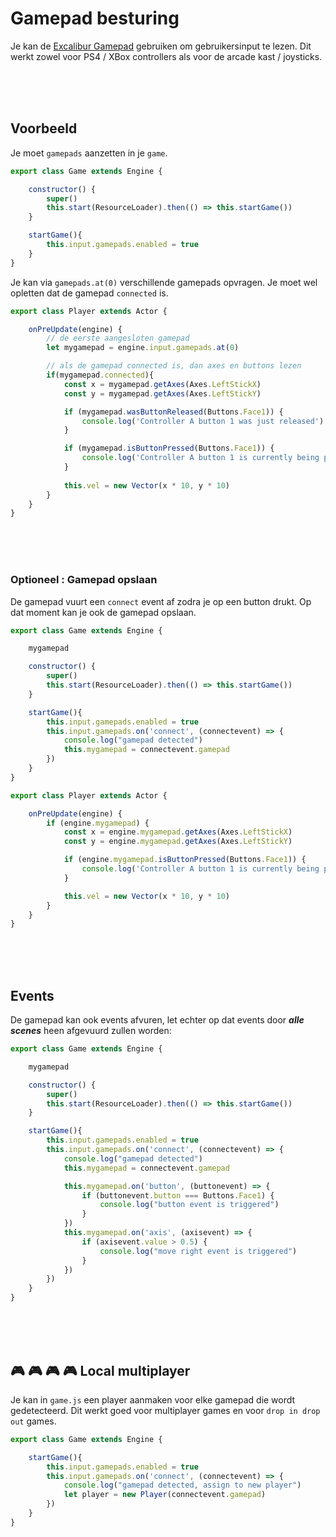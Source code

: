 # Gamepad besturing

Je kan de [Excalibur Gamepad](https://excaliburjs.com/docs/gamepad) gebruiken om gebruikersinput te lezen. Dit werkt zowel voor PS4 / XBox controllers als voor de arcade kast / joysticks.

<br><br><br>

## Voorbeeld

Je moet `gamepads` aanzetten in je `game`.

```javascript
export class Game extends Engine {

    constructor() {
        super()
        this.start(ResourceLoader).then(() => this.startGame())
    }

    startGame(){
        this.input.gamepads.enabled = true
    }
}
```
Je kan via `gamepads.at(0)` verschillende gamepads opvragen. Je moet wel opletten dat de gamepad `connected` is.

```javascript
export class Player extends Actor {

    onPreUpdate(engine) {
        // de eerste aangesloten gamepad
        let mygamepad = engine.input.gamepads.at(0) 

        // als de gamepad connected is, dan axes en buttons lezen
        if(mygamepad.connected){
            const x = mygamepad.getAxes(Axes.LeftStickX)
            const y = mygamepad.getAxes(Axes.LeftStickY)

            if (mygamepad.wasButtonReleased(Buttons.Face1)) {
                console.log('Controller A button 1 was just released')
            }

            if (mygamepad.isButtonPressed(Buttons.Face1)) {
                console.log('Controller A button 1 is currently being pressed')
            }
            
            this.vel = new Vector(x * 10, y * 10)
        }
    }
}
```

<br>
<Br>
<br>

### Optioneel : Gamepad opslaan

De gamepad vuurt een `connect` event af zodra je op een button drukt. Op dat moment kan je ook de gamepad opslaan. 

```javascript
export class Game extends Engine {

    mygamepad

    constructor() {
        super()
        this.start(ResourceLoader).then(() => this.startGame())
    }

    startGame(){
        this.input.gamepads.enabled = true
        this.input.gamepads.on('connect', (connectevent) => {
            console.log("gamepad detected")
            this.mygamepad = connectevent.gamepad
        })
    }
}
```

```javascript
export class Player extends Actor {

    onPreUpdate(engine) {
        if (engine.mygamepad) { 
            const x = engine.mygamepad.getAxes(Axes.LeftStickX)
            const y = engine.mygamepad.getAxes(Axes.LeftStickY)

            if (engine.mygamepad.isButtonPressed(Buttons.Face1)) {
                console.log('Controller A button 1 is currently being pressed')
            }

            this.vel = new Vector(x * 10, y * 10)
        }
    }
}
```

<br>
<Br>
<br>


## Events

De gamepad kan ook events afvuren, let echter op dat events door ***alle scenes*** heen afgevuurd zullen worden: 

```javascript
export class Game extends Engine {

    mygamepad

    constructor() {
        super()
        this.start(ResourceLoader).then(() => this.startGame())
    }

    startGame(){
        this.input.gamepads.enabled = true
        this.input.gamepads.on('connect', (connectevent) => {
            console.log("gamepad detected")
            this.mygamepad = connectevent.gamepad

            this.mygamepad.on('button', (buttonevent) => {
                if (buttonevent.button === Buttons.Face1) {
                    console.log("button event is triggered")
                }
            })
            this.mygamepad.on('axis', (axisevent) => {
                if (axisevent.value > 0.5) {
                    console.log("move right event is triggered")
                }
            })
        })
    }
}
```

<br><br><br>

## 🎮 🎮 🎮 🎮 Local multiplayer

Je kan in `game.js` een player aanmaken voor elke gamepad die wordt gedetecteerd. Dit werkt goed voor multiplayer games en voor `drop in drop out` games.

```javascript
export class Game extends Engine {

    startGame(){
        this.input.gamepads.enabled = true
        this.input.gamepads.on('connect', (connectevent) => {
            console.log("gamepad detected, assign to new player")
            let player = new Player(connectevent.gamepad)
        })
    }
}
```